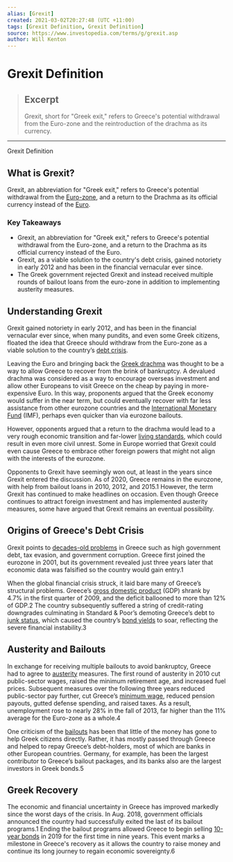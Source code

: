 ```yaml
---
alias: [Grexit]
created: 2021-03-02T20:27:48 (UTC +11:00)
tags: [Grexit Definition, Grexit Definition]
source: https://www.investopedia.com/terms/g/grexit.asp
author: Will Kenton
---
```


# Grexit Definition

> ## Excerpt
> Grexit, short for "Greek exit," refers to Greece's potential withdrawal from the Euro-zone and the reintroduction of the drachma as its currency.

---

Grexit Definition
## What is Grexit?

Grexit, an abbreviation for "Greek exit," refers to Greece's potential withdrawal from the [Euro-zone](https://www.investopedia.com/terms/e/eurozone.asp), and a return to the Drachma as its official currency instead of the [Euro](https://www.investopedia.com/terms/e/euro.asp).

### Key Takeaways

-   Grexit, an abbreviation for "Greek exit," refers to Greece's potential withdrawal from the Euro-zone, and a return to the Drachma as its official currency instead of the Euro.
-   Grexit, as a viable solution to the country's debt crisis, gained notoriety in early 2012 and has been in the financial vernacular ever since.
-   The Greek government rejected Grexit and instead received multiple rounds of bailout loans from the euro-zone in addition to implementing austerity measures.

## Understanding Grexit

Grexit gained notoriety in early 2012, and has been in the financial vernacular ever since, when many pundits, and even some Greek citizens, floated the idea that Greece should withdraw from the Euro-zone as a viable solution to the country’s [debt crisis](https://www.investopedia.com/terms/e/european-sovereign-debt-crisis.asp).

Leaving the Euro and bringing back the [Greek drachma](https://www.investopedia.com/terms/g/greek-drachma.asp) was thought to be a way to allow Greece to recover from the brink of bankruptcy. A devalued drachma was considered as a way to encourage overseas investment and allow other Europeans to visit Greece on the cheap by paying in more-expensive Euro. In this way, proponents argued that the Greek economy would suffer in the near term, but could eventually recover with far less assistance from other eurozone countries and the [International Monetary Fund](https://www.investopedia.com/terms/i/imf.asp) (IMF), perhaps even quicker than via eurozone bailouts.

However, opponents argued that a return to the drachma would lead to a very rough economic transition and far-lower [living standards](https://www.investopedia.com/articles/financial-theory/08/standard-of-living-quality-of-life.asp), which could result in even more civil unrest. Some in Europe worried that Grexit could even cause Greece to embrace other foreign powers that might not align with the interests of the eurozone.

Opponents to Grexit have seemingly won out, at least in the years since Grexit entered the discussion. As of 2020, Greece remains in the eurozone, with help from bailout loans in 2010, 2012, and 2015.1 However, the term Grexit has continued to make headlines on occasion. Even though Greece continues to attract foreign investment and has implemented austerity measures, some have argued that Grexit remains an eventual possibility.

## Origins of Greece's Debt Crisis

Grexit points to [decades-old problems](https://www.investopedia.com/articles/personal-finance/061115/origins-greeces-debt-crisis.asp) in Greece such as high government debt, tax evasion, and government corruption. Greece first joined the eurozone in 2001, but its government revealed just three years later that economic data was falsified so the country would gain entry.1

When the global financial crisis struck, it laid bare many of Greece’s structural problems. Greece’s [gross domestic product](https://www.investopedia.com/terms/g/gdp.asp) (GDP) shrank by 4.7% in the first quarter of 2009, and the deficit ballooned to more than 12% of GDP.2 The country subsequently suffered a string of credit-rating downgrades culminating in Standard & Poor’s demoting Greece’s debt to [junk status](https://www.investopedia.com/terms/j/junkbond.asp), which caused the country’s [bond yields](https://www.investopedia.com/terms/b/bond-yield.asp) to soar, reflecting the severe financial instability.3

## Austerity and Bailouts

In exchange for receiving multiple bailouts to avoid bankruptcy, Greece had to agree to [austerity](https://www.investopedia.com/terms/a/austerity.asp) measures. The first round of austerity in 2010 cut public-sector wages, raised the minimum retirement age, and increased fuel prices. Subsequent measures over the following three years reduced public-sector pay further, cut Greece’s [minimum wage](https://www.investopedia.com/terms/m/minimum_wage.asp), reduced pension payouts, gutted defense spending, and raised taxes. As a result, unemployment rose to nearly 28% in the fall of 2013, far higher than the 11% average for the Euro-zone as a whole.4

One criticism of the [bailouts](https://www.investopedia.com/terms/b/bailout.asp) has been that little of the money has gone to help Greek citizens directly. Rather, it has mostly passed through Greece and helped to repay Greece’s debt-holders, most of which are banks in other European countries. Germany, for example, has been the largest contributor to Greece’s bailout packages, and its banks also are the largest investors in Greek bonds.5

## Greek Recovery

The economic and financial uncertainty in Greece has improved markedly since the worst days of the crisis. In Aug. 2018, government officials announced the country had successfully exited the last of its bailout programs.1 Ending the bailout programs allowed Greece to begin selling [10-year bonds](https://www.investopedia.com/terms/b/bond.asp) in 2019 for the first time in nine years. This event marks a milestone in Greece's recovery as it allows the country to raise money and continue its long journey to regain economic sovereignty.6

